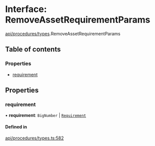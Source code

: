 # Interface: RemoveAssetRequirementParams

[api/procedures/types](../wiki/api.procedures.types).RemoveAssetRequirementParams

## Table of contents

### Properties

- [requirement](../wiki/api.procedures.types.RemoveAssetRequirementParams#requirement)

## Properties

### requirement

• **requirement**: `BigNumber` \| [`Requirement`](../wiki/types.Requirement)

#### Defined in

[api/procedures/types.ts:582](https://github.com/PolymeshAssociation/polymesh-sdk/blob/3d14e829/src/api/procedures/types.ts#L582)
